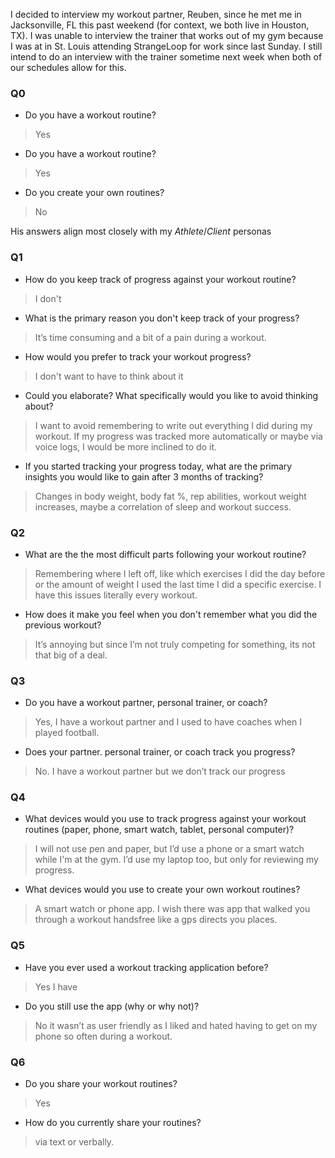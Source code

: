 I decided to interview my workout partner, Reuben, since he met me in Jacksonville, FL this past weekend (for context, we both live in Houston, TX). I was unable to interview the trainer that works out of my gym because I was at in St. Louis attending StrangeLoop for work since last Sunday. I still intend to do an interview with the trainer sometime next week when both of our schedules allow for this.


### Q0

* Do you have a workout routine?

> Yes

* Do you have a workout routine?

> Yes

* Do you create your own routines?

> No

His answers align most closely with my _Athlete_/_Client_ personas

### Q1

* How do you keep track of progress against your workout routine?

> I don't

* What is the primary reason you don't keep track of your progress?

> It’s time consuming and a bit of a pain during a workout.

* How would you prefer to track your workout progress?

> I don't want to have to think about it

* Could you elaborate? What specifically would you like to avoid thinking about?

> I want to avoid remembering to write out everything I did during my workout. If my progress was tracked more automatically or maybe via voice logs, I would be more inclined to do it.


* If you started tracking  your progress today, what are the primary insights you would like to gain after 3 months of tracking?

> Changes in body weight, body fat %, rep abilities, workout weight increases, maybe a correlation of sleep and workout success.

### Q2

* What are the the most difficult parts following your workout routine?

> Remembering where I left off, like which exercises I did the day before or the amount of weight I used the last time I did a specific exercise. I have this issues literally every workout.

* How does it make you feel when you don't remember what you did the previous workout?

> It’s annoying but since I’m not truly competing for something, its not that big of a deal.


### Q3

* Do you have a workout partner, personal trainer, or coach?

> Yes, I have a workout partner and I used to have coaches when I played football.

* Does your partner. personal trainer, or coach track you progress?

> No. I have a workout partner but we don’t track our progress

### Q4

* What devices would you use to track progress against your workout routines (paper, phone, smart watch, tablet, personal computer)?

> I will not use pen and paper, but I’d use a phone or a smart watch while I'm at the gym. I’d use my laptop too, but only for reviewing my progress.

* What devices would you use to create your own workout routines?

> A smart watch or phone app. I wish there was app that walked you through a workout handsfree like a gps directs you places.


### Q5

* Have you ever used a workout tracking application before?

> Yes I have

* Do you still use the app (why or why not)?

> No it wasn’t as user friendly as I liked and hated having to get on my phone so often during a workout.

### Q6

* Do you share your workout routines?

> Yes

* How do you currently share your routines?

> via text or verbally.


